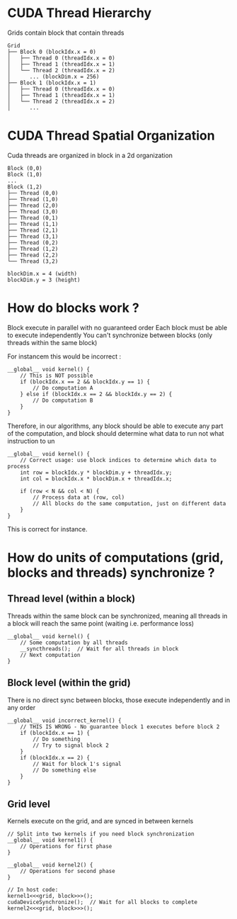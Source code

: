 # CUDA Thread Hierarchy

Grids contain block that contain threads

```
Grid
├── Block 0 (blockIdx.x = 0)
│   ├── Thread 0 (threadIdx.x = 0)
│   ├── Thread 1 (threadIdx.x = 1)
│   └── Thread 2 (threadIdx.x = 2)
│      ... (blockDim.x = 256)
├── Block 1 (blockIdx.x = 1)
│   ├── Thread 0 (threadIdx.x = 0)
│   ├── Thread 1 (threadIdx.x = 1)
│   └── Thread 2 (threadIdx.x = 2)
│      ...
```

# CUDA Thread Spatial Organization

Cuda threads are organized in block in a 2d organization 

```
Block (0,0)
Block (1,0)
...
Block (1,2)
├── Thread (0,0)
├── Thread (1,0) 
├── Thread (2,0)
├── Thread (3,0)
├── Thread (0,1)
├── Thread (1,1)
├── Thread (2,1) 
├── Thread (3,1)
├── Thread (0,2)
├── Thread (1,2)
├── Thread (2,2)
└── Thread (3,2)

blockDim.x = 4 (width)
blockDim.y = 3 (height)
```

# How do blocks work ? 

Block execute in parallel with no guaranteed order
Each block must be able to execute independently 
You can't synchronize between blocks (only threads within the same block)

For instancem this would be incorrect :

```cuda
__global__ void kernel() {
    // This is NOT possible
    if (blockIdx.x == 2 && blockIdx.y == 1) {
        // Do computation A
    } else if (blockIdx.x == 2 && blockIdx.y == 2) {
        // Do computation B
    }
}
```

Therefore, in our algorithms, any block should be able to execute any part of the computation, and block should determine what data to run not what instruction to un 

```cuda
__global__ void kernel() {
    // Correct usage: use block indices to determine which data to process
    int row = blockIdx.y * blockDim.y + threadIdx.y;
    int col = blockIdx.x * blockDim.x + threadIdx.x;
    
    if (row < N && col < N) {
        // Process data at (row, col)
        // All blocks do the same computation, just on different data
    }
}
```

This is correct for instance. 

# How do units of computations (grid, blocks and threads) synchronize ?

## Thread level (within a block)

Threads within the same block can be synchronized, meaning all threads in a block will reach the same point (waiting i.e. performance loss)

```cuda 
__global__ void kernel() {
    // Some computation by all threads
    __syncthreads();  // Wait for all threads in block
    // Next computation
}
```
## Block level (within the grid)

There is no direct sync between blocks, those execute independently and in any order

```cuda
__global__ void incorrect_kernel() {
    // THIS IS WRONG - No guarantee block 1 executes before block 2
    if (blockIdx.x == 1) {
        // Do something
        // Try to signal block 2
    }
    if (blockIdx.x == 2) {
        // Wait for block 1's signal
        // Do something else
    }
}
```

## Grid level

Kernels execute on the grid, and are synced in between kernels

```cuda 
// Split into two kernels if you need block synchronization
__global__ void kernel1() {
    // Operations for first phase
}

__global__ void kernel2() {
    // Operations for second phase
}

// In host code:
kernel1<<<grid, block>>>();
cudaDeviceSynchronize();  // Wait for all blocks to complete
kernel2<<<grid, block>>>();
```
